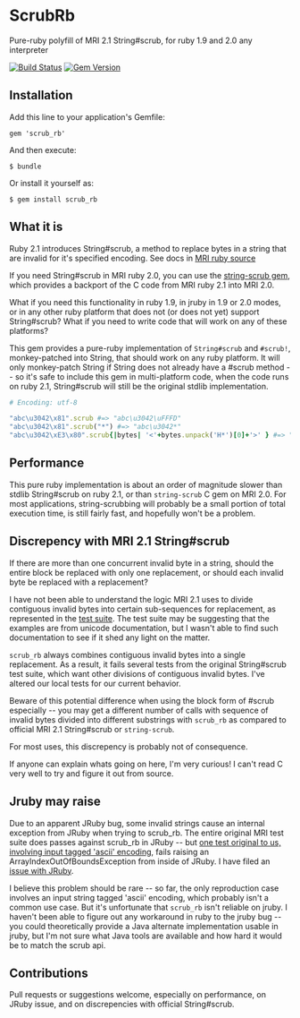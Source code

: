 # ScrubRb

Pure-ruby polyfill of MRI 2.1 String#scrub, for ruby 1.9 and 2.0 any interpreter

[![Build Status](https://travis-ci.org/jrochkind/scrub_rb.png?branch=master)](https://travis-ci.org/jrochkind/scrub_rb) [![Gem Version](https://badge.fury.io/rb/scrub_rb.png)](http://badge.fury.io/rb/scrub_rb)

## Installation

Add this line to your application's Gemfile:

    gem 'scrub_rb'

And then execute:

    $ bundle

Or install it yourself as:

    $ gem install scrub_rb


## What it is

Ruby 2.1 introduces String#scrub, a method to replace bytes in a string that are invalid for it's specified encoding.
See docs in [MRI ruby source](https://github.com/ruby/ruby/blob/1e8a05c1dfee94db9b6b825097e1d192ad32930a/string.c#L7772)

If you need String#scrub in MRI ruby 2.0, you can use the [string-scrub gem](https://github.com/hsbt/string-scrub), which provides a backport of the C code from MRI ruby 2.1 into MRI 2.0.

What if you need this functionality in ruby 1.9, in jruby in 1.9 or 2.0 modes, or in
any other ruby platform that does not (or does not yet) support String#scrub?  What if
you need to write code that will work on any of these platforms?

This gem provides a pure-ruby implementation of `String#scrub` and `#scrub!`, monkey-patched into
String, that should work on any ruby platform.  It will only monkey-patch String
if String does not already have a #scrub method -- so it's safe to include
this gem in multi-platform code, when the code runs on ruby 2.1, String#scrub will
still be the original stdlib implementation.

~~~ruby
# Encoding: utf-8

"abc\u3042\x81".scrub #=> "abc\u3042\uFFFD"
"abc\u3042\x81".scrub("*") #=> "abc\u3042*"
"abc\u3042\xE3\x80".scrub{|bytes| '<'+bytes.unpack('H*')[0]+'>' } #=> "abc\u3042<e380>"
~~~

## Performance

This pure ruby implementation is about an order of magnitude slower than stdlib String#scrub on ruby 2.1, or than `string-scrub` C gem on MRI 2.0.   For most applications, string-scrubbing will probably be a small portion of total execution time, is still fairly fast, and hopefully won't be a problem.

## Discrepency with MRI 2.1 String#scrub

If there are more than one concurrent invalid byte in a string, should the entire block be replaced with only one replacement, or should each invalid byte be replaced with a replacement?

I have not been able to understand the logic MRI 2.1 uses to divide contiguous invalid bytes into
certain sub-sequences for replacement, as represented in the [test suite](https://github.com/ruby/ruby/blob/3ac0ec4ecdea849143ed64e8935e6675b341e44b/test/ruby/test_m17n.rb#L1505).  The test suite may be suggesting that the examples are from unicode documentation, but I wasn't able to find such documentation to see if it shed any light on the matter.

`scrub_rb` always combines contiguous invalid bytes into a single replacement. As a result, it fails several tests from the original String#scrub test suite, which want other divisions of contiguous invalid bytes. I've altered our local tests for our current behavior.

Beware of this potential difference when using the block form of #scrub especially -- you may get a different number of calls with sequence of invalid bytes divided into different substrings with `scrub_rb` as compared to official MRI 2.1 String#scrub or `string-scrub`.

For most uses, this discrepency is probably not of consequence.

If anyone can explain whats going on here, I'm very curious! I can't read C very well to try and figure it out from source.

## Jruby may raise

Due to an apparent JRuby bug, some invalid strings cause an internal
exception from JRuby when trying to scrub_rb. The entire original MRI test suite
does passes against scrub_rb in JRuby -- but [one test original to us, involving
input tagged 'ascii' encoding](./test/scrub_test.rb#L67),  fails raising an ArrayIndexOutOfBoundsException
from inside of JRuby.  I have filed an [issue with JRuby](https://github.com/jruby/jruby/issues/1361).

I believe this problem should be rare -- so far, the only reproduction case involves an input string tagged 'ascii' encoding, which probably isn't a common use case. But it's unfortunate
that `scrub_rb` isn't reliable on jruby.  I haven't been able to figure out any workaround in ruby to the jruby bug -- you could theoretically provide a Java alternate implementation usable in jruby, but I'm not sure what Java tools are available and how hard it would be to match the scrub api.

## Contributions

Pull requests or suggestions welcome, especially on performance, on JRuby issue, and on discrepencies with official String#scrub.
